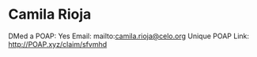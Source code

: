 # Camila Rioja

DMed a POAP: Yes
Email: mailto:camila.rioja@celo.org
Unique POAP Link: http://POAP.xyz/claim/sfvmhd